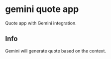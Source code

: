# gemini quote app

Quote app with Gemini integration.

## Info

Gemini will generate quote based on the context.